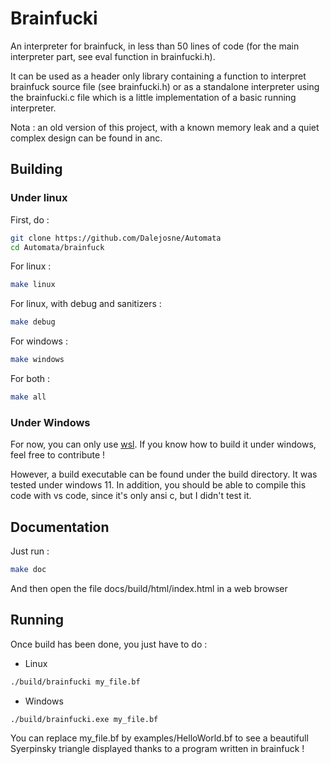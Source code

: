 # Brainfucki

An interpreter for brainfuck, in less than 50 lines of code (for the main interpreter part, see eval function in brainfucki.h).

It can be used as a header only library containing a function to interpret brainfuck source file (see brainfucki.h)
or as a standalone interpreter using the brainfucki.c file which is a little implementation of a basic running interpreter.

Nota : an old version of this project, with a known memory leak and a quiet complex design can be found in anc.

## Building

### Under linux

First, do :

```sh
git clone https://github.com/Dalejosne/Automata
cd Automata/brainfuck
```

For linux :
```sh
make linux
```

For linux, with debug and sanitizers :
```sh
make debug
```

For windows :
```sh
make windows
```

For both :
```sh
make all
```

### Under Windows

For now, you can only use [wsl](https://docs.microsoft.com/en-us/windows/wsl/install-win10). If you know how to build it under windows, feel free to contribute !

However, a build executable can be found under the build directory. It was tested under windows 11. In addition, you should be able to compile this
code with vs code, since it's only ansi c, but I didn't test it.

## Documentation

Just run :
```sh
make doc
```
And then open the file docs/build/html/index.html in a web browser

## Running

Once build has been done, you just have to do :

- Linux
```sh
./build/brainfucki my_file.bf
```

- Windows
```sh
./build/brainfucki.exe my_file.bf
```

You can replace my_file.bf by examples/HelloWorld.bf to see a beautifull Syerpinsky triangle displayed thanks to
a program written in brainfuck !
